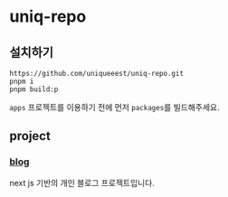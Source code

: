 # uniq-repo

## 설치하기

```
https://github.com/uniqueeest/uniq-repo.git
pnpm i
pnpm build:p
```

`apps` 프로젝트를 이용하기 전에 먼저 `packages`를 빌드해주세요.

## project

### [blog](https://www.uniqueeest.com/)

next js 기반의 개인 블로그 프로젝트입니다.
